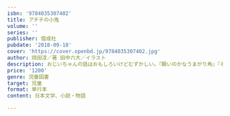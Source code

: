 ```yaml
---
isbn: '9784035307402'
title: アチチの小鬼
volume: ''
series: ''
publisher: 偕成社
pubdate: '2018-09-18'
cover: 'https://cover.openbd.jp/9784035307402.jpg'
author: 岡田淳／著 田中六大／イラスト
description: おじいちゃんの話はおもしろいけどむずかしい。『願いのかなうまがり角』『そこから逃げす魔法のことば』につづくシリーズ第3弾！
price: '1200'
genre: 児童図書
target: 児童
format: 単行本
content: 日本文学、小説・物語

---
```

